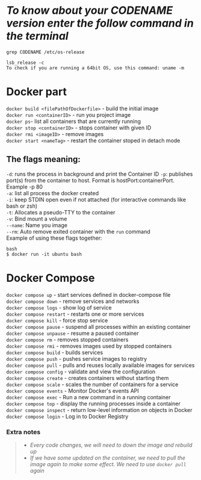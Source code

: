 # _To know about your CODENAME version enter the follow command in the terminal_

```
grep CODENAME /etc/os-release

lsb_release -c
To check if you are running a 64bit OS, use this command: uname -m
```

# Docker part

`docker build <filePathOfDockerfile>` - build the initial image<br>
`docker run <containerID>` - run you project image<br>
`docker ps`- list all containers that are currently running<br>
`docker stop <containerID>` - stops container with given ID<br>
`docker rmi <imageID>` - remove images<br>
`docker start <nameTag>` - restart the container stoped in detach mode<br>

## The flags meaning:

`-d`: runs the process in background and print the Container ID
`-p`: publishes port(s) from the container to host. Format is hostPort:containerPort. Example -p 80<br>
`-a`: list all process the docker created<br>
`-i`: keep STDIN open even if not attached (for interactive commands like bash or zsh)<br>
`-t`: Allocates a pseudo-TTY to the container<br>
`-v`: Bind mount a volume<br>
`--name`: Name you image<br>
`--rm`: Auto remove exited container with the `run` command<br>
Example of using these flags together:

```
bash
$ docker run -it ubuntu bash
```

# Docker Compose

`docker compose up` - start services defined in docker-compose file<br>
`docker compose down` - remove services and networks<br>
`docker compose logs` - show log of service<br>
`docker compose restart` - restarts one or more services<br>
`docker compose kill` - force stop service<br>
`docker compose pause` - suspend all processes within an existing container<br>
`docker compose unpause` - resume a paused container<br>
`docker compose rm` - removes stopped containers<br>
`docker compose rmi` - removes images used by stopped containers<br>
`docker compose build` - builds services<br>
`docker compose push` - pushes service images to registry<br>
`docker compose pull` - pulls and reuses locally available images for services<br>
`docker compose config` - validate and view the configuration<br>
`docker compose create` - creates containers without starting them<br>
`docker compose scale` - scales the number of containers for a service<br>
`docker compose events` - Monitor Docker's events API<br>
`docker compose exec` - Run a new command in a running container<br>
`docker compose top` - display the running processes inside a container<br>
`docker compose inspect` - return low-level information on objects in Docker<br>
`docker compose login` - Log in to Docker Registry<br>

### Extra notes

> - _*Every code changes, we will need to down the image and rebuild up*_<br>
> - _*If we have some updated on the container, we need to pull the image again to make some effect. We need to use `docker pull` again*_<br>
